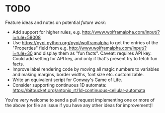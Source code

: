 # TODO

Feature ideas and notes on potential *future work*:

* Add support for higher rules, e.g. http://www.wolframalpha.com/input/?i=rule+58008
* Use https://pypi.python.org/pypi/wolframalpha to get the entries of the "Properties" field from e.g. http://www.wolframalpha.com/input/?i=rule+30 and display them as "fun facts". Caveat: requires API key. Could add setting for API key, and only if that's present try to fetch fun facts.
* Improve label rendering code by moving all magic numbers to variables and making margins, border widths, font size etc. customizable.
* Write an equivalent script for Conway's Game of Life.
* Consider supporting continuous 1D automata: https://bitbucket.org/antonio_rt/1d-continuous-cellular-automata

You're very welcome to send a pull request implementing one or more of the above (or file an issue if you have any other ideas for improvement)!
